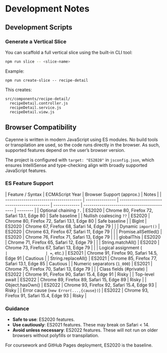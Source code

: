# Development Notes

## Development Scripts

### Generate a Vertical Slice

You can scaffold a full vertical slice using the built-in CLI tool:

```bash
npm run slice -- <slice-name>
```

Example:

```
npm run create-slice -- recipe-detail
```

This creates:

```
src/components/recipe-detail/
  recipeDetail.controller.js
  recipeDetail.service.js
  recipeDetail.view.js
```

## Browser Compatibility

Cayenne is written in modern JavaScript using ES modules. No build tools or transpilation are used, so the code runs directly in the browser. As such, supported features depend on the user’s browser version.

The project is configured with `target: "ES2020"` in `jsconfig.json`, which ensures IntelliSense and type-checking align with broadly supported JavaScript features.

### ES Feature Support

| Feature / Syntax                       | ECMAScript Year | Browser Support (approx.)                   | Notes         |
| -------------------------------------- | --------------- | ------------------------------------------- | ------------- | ------------------------------------------- | -------- |
| Optional chaining `?.`                 | ES2020          | Chrome 80, Firefox 72, Safari 13.1, Edge 80 | Safe baseline |
| Nullish coalescing `??`                | ES2020          | Chrome 80, Firefox 72, Safari 13.1, Edge 80 | Safe baseline |
| BigInt                                 | ES2020          | Chrome 67, Firefox 68, Safari 14, Edge 79   |               |
| Dynamic `import()`                     | ES2020          | Chrome 63, Firefox 67, Safari 11, Edge 79   |               |
| Promise.allSettled()                   | ES2020          | Chrome 76, Firefox 71, Safari 13, Edge 79   |               |
| globalThis                             | ES2020          | Chrome 71, Firefox 65, Safari 12, Edge 79   |               |
| String.matchAll()                      | ES2020          | Chrome 73, Firefox 67, Safari 13, Edge 79   |               |
| Logical assignment (`                  |                 | =`, etc.)                                   | ES2021        | Chrome 91, Firefox 90, Safari 14.5, Edge 91 | Cautious |
| String.replaceAll()                    | ES2021          | Chrome 85, Firefox 77, Safari 13.1, Edge 85 | Cautious      |
| Numeric separators (`1_000`)           | ES2021          | Chrome 75, Firefox 70, Safari 13, Edge 79   |               |
| Class fields (#private)                | ES2022          | Chrome 91, Firefox 90, Safari 15.4, Edge 91 | Risky         |
| Top-level await                        | ES2022          | Chrome 89, Firefox 89, Safari 15, Edge 89   | Risky         |
| Object.hasOwn()                        | ES2022          | Chrome 93, Firefox 92, Safari 15.4, Edge 93 | Risky         |
| Error cause (`new Error(...,{cause})`) | ES2022          | Chrome 93, Firefox 91, Safari 15.4, Edge 93 | Risky         |

### Guidance

- **Safe to use**: ES2020 features.
- **Use cautiously**: ES2021 features. These may break on Safari < 14.
- **Avoid unless necessary**: ES2022 features. These will not run on older browsers without polyfills or transpilation.

For coursework and GitHub Pages deployment, ES2020 is the baseline.

```

```

